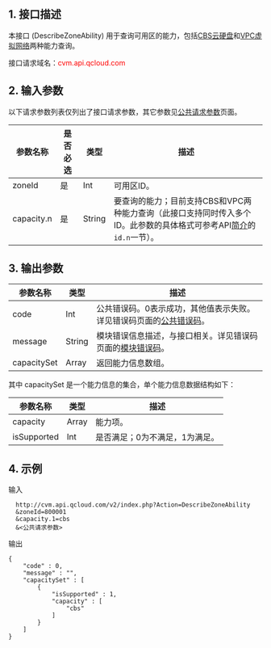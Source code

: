 ## 1. 接口描述
本接口 (DescribeZoneAbility) 用于查询可用区的能力，包括[CBS云硬盘](/doc/product/213/4953)和[VPC虚拟网络](/doc/product/215/535)两种能力查询。

接口请求域名：<font style="color:red">cvm.api.qcloud.com</font>


## 2. 输入参数

以下请求参数列表仅列出了接口请求参数，其它参数见[公共请求参数](/doc/api/229/1230)页面。
 
| 参数名称 | 是否必选  | 类型 | 描述 |
|---------|---------|---------|---------|
| zoneId| 是| Int| 可用区ID。
| capacity.n| 是| String| 要查询的能力；目前支持CBS和VPC两种能力查询（此接口支持同时传入多个ID。此参数的具体格式可参考API[简介](/doc/api/229/568)的`id.n`一节）。


## 3. 输出参数
 
| 参数名称 | 类型 | 描述 |
|---------|---------|---------|
| code | Int | 公共错误码。0表示成功，其他值表示失败。详见错误码页面的[公共错误码](/doc/api/372/%E9%94%99%E8%AF%AF%E7%A0%81#1.E3.80.81.E5.85.AC.E5.85.B1.E9.94.99.E8.AF.AF.E7.A0.81)。|
| message | String | 模块错误信息描述，与接口相关。详见错误码页面的[模块错误码](/doc/api/372/%E9%94%99%E8%AF%AF%E7%A0%81#2.E3.80.81.E6.A8.A1.E5.9D.97.E9.94.99.E8.AF.AF.E7.A0.81)。|
| capacitySet| Array| 返回能力信息数组。|


其中 capacitySet 是一个能力信息的集合，单个能力信息数据结构如下：

| 参数名称 | 类型 | 描述 |
|---------|---------|---------|
| capacity| Array| 能力项。
| isSupported| Int| 是否满足；0为不满足，1为满足。

## 4. 示例
 
输入

```
  http://cvm.api.qcloud.com/v2/index.php?Action=DescribeZoneAbility
  &zoneId=800001
  &capacity.1=cbs
  &<公共请求参数>
```

输出

```
{
    "code" : 0,
    "message" : "",
    "capacitySet" : [
        {
            "isSupported" : 1,
            "capacity" : [
                "cbs"
            ]
        }
    ]
}
```





